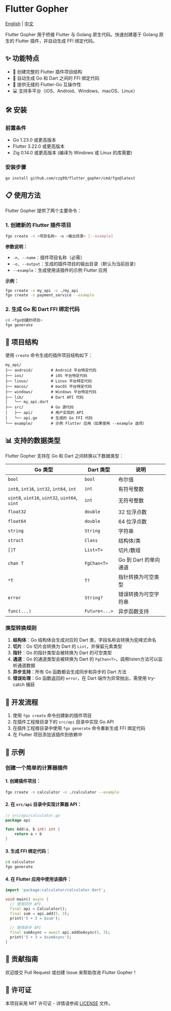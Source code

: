 # Flutter Gopher

[English](https://github.com/czg99/flutter_gopher/blob/main/README.md) | [中文](https://github.com/czg99/flutter_gopher/blob/main/README_zh.md)

Flutter Gopher 用于桥接 Flutter 与 Golang 原生代码。快速创建基于 Golang 原生的 Flutter 插件，并自动生成 FFI 绑定代码。

## ✨ 功能特点

- 🔄 创建完整的 Flutter 插件项目结构
- 🔌 自动生成 Go 和 Dart 之间的 FFI 绑定代码
- 🚀 提供无缝的 Flutter-Go 互操作性
- 💻 支持多平台（iOS、Android、Windows、macOS、Linux）

## 🛠️ 安装

### 前置条件

- Go 1.23.0 或更高版本
- Flutter 3.22.0 或更高版本 
- Zig 0.14.0 或更高版本 (编译为 Windows 或 Linux 的库需要)

### 安装步骤

```bash
go install github.com/czg99/flutter_gopher/cmd/fgo@latest
```

## 📋 使用方法

Flutter Gopher 提供了两个主要命令：

### 1. 创建新的 Flutter 插件项目

```bash
fgo create -n <项目名称> -o <输出目录> [--example]
```

**参数说明：**
- `-n, --name`：插件项目名称（必需）
- `-o, --output`：生成的插件项目的输出目录（默认为当前目录）
- `--example`：生成使用该插件的示例 Flutter 应用

**示例：**
```bash
fgo create -n my_api -o ./my_api
fgo create -n payment_service --example
```

### 2. 生成 Go 和 Dart FFI 绑定代码

```bash
cd <fgo创建的项目>
fgo generate
```

## 📁 项目结构

使用 `create` 命令生成的插件项目结构如下：

```
my_api/
├── android/        # Android 平台特定代码
├── ios/            # iOS 平台特定代码
├── linux/          # Linux 平台特定代码
├── macos/          # macOS 平台特定代码
├── windows/        # Windows 平台特定代码
├── lib/            # Dart API 代码
│   └── my_api.dart
├── src/            # Go 源代码
│   ├── api/        # 用户实现的 API
│   └── api.go      # 生成的 Go FFI 代码
└── example/        # 示例 Flutter 应用（如果使用 --example 选项）
```

## 📊 支持的数据类型

Flutter Gopher 支持在 Go 和 Dart 之间转换以下数据类型：

| Go 类型                                       | Dart 类型      | 说明                |
| --------------------------------------------- | ------------- | ------------------- |
| `bool`                                        | `bool`        | 布尔值              |
| `int8`, `int16`, `int32`, `int64`, `int`      | `int`         | 有符号整数           |
| `uint8`, `uint16`, `uint32`, `uint64`, `uint` | `int`         | 无符号整数           |
| `float32`                                     | `double`      | 32 位浮点数          |
| `float64`                                     | `double`      | 64 位浮点数          |
| `string`                                      | `String`      | 字符串               |
| `struct`                                      | `Class`       | 结构体/类            |
| `[]T`                                         | `List<T>`     | 切片/数组            |
| `chan T`                                      | `FgChan<T>`   | Go 到 Dart 的单向通道 |
| `*T`                                          | `T?`          | 指针转换为可空类型     |
| `error`                                       | `String?`     | 错误转换为可空字符串   |
| `func(...)`                                   | `Future<...>` | 异步函数支持          |

### 类型转换规则
 
1. **结构体**：Go 结构体会生成对应的 Dart 类，字段名称会转换为驼峰式命名
2. **切片**：Go 切片会转换为 Dart 的 `List`，并保留元素类型
3. **指针**：Go 的指针类型会被转换为 Dart 的可空类型
4. **通道**：Go 的通道类型会被转换为 Dart 的 `FgChan<T>`，调用listen方法可以监听通道数据
5. **异步支持**：所有 Go 函数都会生成同步和异步的 Dart 方法
6. **错误处理**：Go 函数返回的 `error`，在 Dart 端作为异常抛出，需使用 try-catch 捕获

## 🔄 开发流程

1. 使用 `fgo create` 命令创建新的插件项目
2. 在插件工程根目录下的 `src/api` 目录中实现 Go API
3. 在插件工程根目录中使用 `fgo generate` 命令重新生成 FFI 绑定代码
4. 在 Flutter 项目添加该插件到依赖中

## 🌟 示例

### 创建一个简单的计算器插件

#### 1. 创建插件项目：

```bash
fgo create -n calculator -o ./calculator --example
```

#### 2. 在 `src/api` 目录中实现计算器 API：

```go
// src/api/calculator.go
package api

func Add(a, b int) int {
    return a + b
}

```

#### 3. 生成 FFI 绑定代码：

```bash
cd calculator
fgo generate
```

#### 4. 在 Flutter 应用中使用该插件：

```dart
import 'package:calculator/calculator.dart';

void main() async {
  // 使用同步 API
  final api = Calculator();
  final sum = api.add(5, 3);
  print('5 + 3 = $sum');
  
  // 使用异步 API
  final sumAsync = await api.addGoAsync(5, 3);
  print('5 + 3 = $sumAsync');
}
```

## 📝 贡献指南

欢迎提交 Pull Request 或创建 Issue 来帮助改进 Flutter Gopher！

## 📄 许可证

本项目采用 MIT 许可证 - 详情请参阅 [LICENSE](LICENSE) 文件。